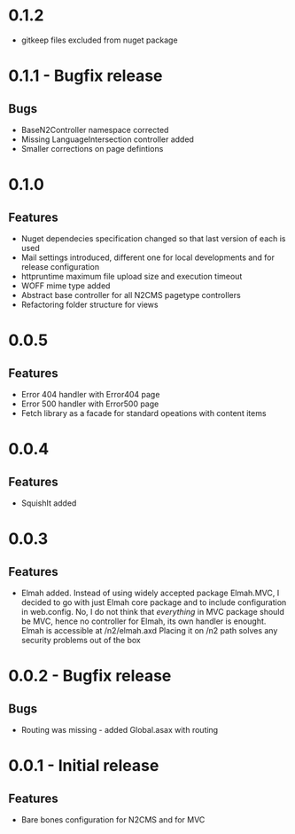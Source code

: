 
0.1.2
=====
* gitkeep files excluded from nuget package


0.1.1 - Bugfix release
=====
Bugs
----
* BaseN2Controller namespace corrected
* Missing LanguageIntersection controller added
* Smaller corrections on page defintions

0.1.0
=====
Features
----
* Nuget dependecies specification changed so that last version of each is used
* Mail settings introduced, different one for local developments and for release configuration
* httpruntime maximum file upload size and execution timeout
* WOFF mime type added
* Abstract base controller for all N2CMS pagetype controllers
* Refactoring folder structure for views

0.0.5
=====
Features
----
* Error 404 handler with Error404 page
* Error 500 handler with Error500 page
* Fetch library as a facade for standard opeations with content items

0.0.4
====
Features
----
* SquishIt added

0.0.3
====
Features
----
* Elmah added. Instead of using widely accepted package Elmah.MVC, I decided to go with 
just Elmah core package and to include configuration in web.config. No, I do not think
that _everything_ in MVC package should be MVC, hence no controller for Elmah, its own
handler is enought.
Elmah is accessible at /n2/elmah.axd
Placing it on /n2 path solves any security problems out of the box

0.0.2 - Bugfix release
====
Bugs
----
* Routing was missing - added Global.asax with routing

0.0.1 - Initial release
====
Features
----
* Bare bones configuration for N2CMS and for MVC